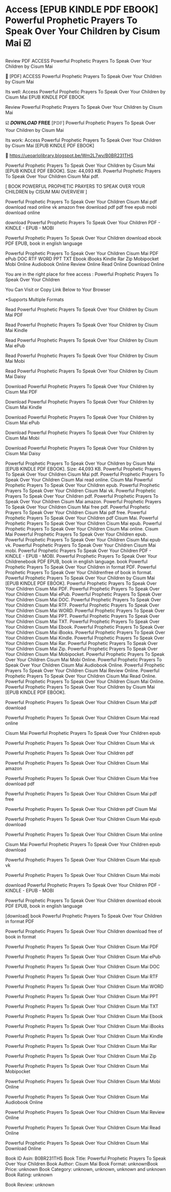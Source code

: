 # Access [EPUB KINDLE PDF EBOOK] Powerful Prophetic Prayers To Speak Over Your Children by  Cisum Mai ☑️
Review PDF ACCESS Powerful Prophetic Prayers To Speak Over Your Children by Cisum Mai

💞 [PDF] ACCESS Powerful Prophetic Prayers To Speak Over Your Children by Cisum Mai

Its well: Access Powerful Prophetic Prayers To Speak Over Your Children by Cisum Mai EPUB KINDLE PDF EBOOK


Review Powerful Prophetic Prayers To Speak Over Your Children by Cisum Mai

☑️ 𝑫𝑶𝑾𝑵𝑳𝑶𝑨𝑫 𝐅𝐑𝐄𝐄 [ℙ𝔻𝔽] Powerful Prophetic Prayers To Speak Over Your Children by Cisum Mai

Its work: Access Powerful Prophetic Prayers To Speak Over Your Children by Cisum Mai [EPUB KINDLE PDF EBOOK]



🧭 https://ueoarlolibrary.blogspot.be/Wm2L7wv/B0BR231THS



Powerful Prophetic Prayers To Speak Over Your Children by Cisum Mai [EPUB KINDLE PDF EBOOK]. Size: 44,093 KB. Powerful Prophetic Prayers To Speak Over Your Children Cisum Mai pdf.

[ BOOK POWERFUL PROPHETIC PRAYERS TO SPEAK OVER YOUR CHILDREN by CISUM MAI OVERVIEW ]

Powerful Prophetic Prayers To Speak Over Your Children Cisum Mai pdf download read online vk amazon free download pdf pdf free epub mobi download online

download Powerful Prophetic Prayers To Speak Over Your Children PDF - KINDLE - EPUB - MOBI

Powerful Prophetic Prayers To Speak Over Your Children download ebook PDF EPUB, book in english language

Powerful Prophetic Prayers To Speak Over Your Children Cisum Mai PDF ePub DOC RTF WORD PPT TXT Ebook iBooks Kindle Rar Zip Mobipocket Mobi Online Audiobook Online Review Online Read Online Download Online

You are in the right place for free access : Powerful Prophetic Prayers To Speak Over Your Children

You Can Visit or Copy Link Below to Your Browser

*Supports Multiple Formats

Read Powerful Prophetic Prayers To Speak Over Your Children by Cisum Mai PDF

Read Powerful Prophetic Prayers To Speak Over Your Children by Cisum Mai Kindle

Read Powerful Prophetic Prayers To Speak Over Your Children by Cisum Mai ePub

Read Powerful Prophetic Prayers To Speak Over Your Children by Cisum Mai Mobi

Read Powerful Prophetic Prayers To Speak Over Your Children by Cisum Mai Daisy

Download Powerful Prophetic Prayers To Speak Over Your Children by Cisum Mai PDF

Download Powerful Prophetic Prayers To Speak Over Your Children by Cisum Mai Kindle

Download Powerful Prophetic Prayers To Speak Over Your Children by Cisum Mai ePub

Download Powerful Prophetic Prayers To Speak Over Your Children by Cisum Mai Mobi

Download Powerful Prophetic Prayers To Speak Over Your Children by Cisum Mai Daisy

Powerful Prophetic Prayers To Speak Over Your Children by Cisum Mai [EPUB KINDLE PDF EBOOK]. Size: 44,093 KB. Powerful Prophetic Prayers To Speak Over Your Children Cisum Mai pdf. Powerful Prophetic Prayers To Speak Over Your Children Cisum Mai read online. Cisum Mai Powerful Prophetic Prayers To Speak Over Your Children epub. Powerful Prophetic Prayers To Speak Over Your Children Cisum Mai vk. Powerful Prophetic Prayers To Speak Over Your Children pdf. Powerful Prophetic Prayers To Speak Over Your Children Cisum Mai amazon. Powerful Prophetic Prayers To Speak Over Your Children Cisum Mai free pdf. Powerful Prophetic Prayers To Speak Over Your Children Cisum Mai pdf free. Powerful Prophetic Prayers To Speak Over Your Children pdf Cisum Mai. Powerful Prophetic Prayers To Speak Over Your Children Cisum Mai epub. Powerful Prophetic Prayers To Speak Over Your Children Cisum Mai online. Cisum Mai Powerful Prophetic Prayers To Speak Over Your Children epub. Powerful Prophetic Prayers To Speak Over Your Children Cisum Mai epub vk. Powerful Prophetic Prayers To Speak Over Your Children Cisum Mai mobi. Powerful Prophetic Prayers To Speak Over Your Children PDF - KINDLE - EPUB - MOBI. Powerful Prophetic Prayers To Speak Over Your Childrenebook PDF EPUB, book in english language. book Powerful Prophetic Prayers To Speak Over Your Children in format PDF. Powerful Prophetic Prayers To Speak Over Your Childrenfree of book in format. Powerful Prophetic Prayers To Speak Over Your Children by Cisum Mai [EPUB KINDLE PDF EBOOK]. Powerful Prophetic Prayers To Speak Over Your Children Cisum Mai PDF. Powerful Prophetic Prayers To Speak Over Your Children Cisum Mai ePub. Powerful Prophetic Prayers To Speak Over Your Children Cisum Mai DOC. Powerful Prophetic Prayers To Speak Over Your Children Cisum Mai RTF. Powerful Prophetic Prayers To Speak Over Your Children Cisum Mai WORD. Powerful Prophetic Prayers To Speak Over Your Children Cisum Mai PPT. Powerful Prophetic Prayers To Speak Over Your Children Cisum Mai TXT. Powerful Prophetic Prayers To Speak Over Your Children Cisum Mai Ebook. Powerful Prophetic Prayers To Speak Over Your Children Cisum Mai iBooks. Powerful Prophetic Prayers To Speak Over Your Children Cisum Mai Kindle. Powerful Prophetic Prayers To Speak Over Your Children Cisum Mai Rar. Powerful Prophetic Prayers To Speak Over Your Children Cisum Mai Zip. Powerful Prophetic Prayers To Speak Over Your Children Cisum Mai Mobipocket. Powerful Prophetic Prayers To Speak Over Your Children Cisum Mai Mobi Online. Powerful Prophetic Prayers To Speak Over Your Children Cisum Mai Audiobook Online. Powerful Prophetic Prayers To Speak Over Your Children Cisum Mai Review Online. Powerful Prophetic Prayers To Speak Over Your Children Cisum Mai Read Online. Powerful Prophetic Prayers To Speak Over Your Children Cisum Mai Online. Powerful Prophetic Prayers To Speak Over Your Children by Cisum Mai [EPUB KINDLE PDF EBOOK].

Powerful Prophetic Prayers To Speak Over Your Children Cisum Mai pdf download

Powerful Prophetic Prayers To Speak Over Your Children Cisum Mai read online

Cisum Mai Powerful Prophetic Prayers To Speak Over Your Children epub

Powerful Prophetic Prayers To Speak Over Your Children Cisum Mai vk

Powerful Prophetic Prayers To Speak Over Your Children pdf

Powerful Prophetic Prayers To Speak Over Your Children Cisum Mai amazon

Powerful Prophetic Prayers To Speak Over Your Children Cisum Mai free download pdf

Powerful Prophetic Prayers To Speak Over Your Children Cisum Mai pdf free

Powerful Prophetic Prayers To Speak Over Your Children pdf Cisum Mai

Powerful Prophetic Prayers To Speak Over Your Children Cisum Mai epub download

Powerful Prophetic Prayers To Speak Over Your Children Cisum Mai online

Cisum Mai Powerful Prophetic Prayers To Speak Over Your Children epub download

Powerful Prophetic Prayers To Speak Over Your Children Cisum Mai epub vk

Powerful Prophetic Prayers To Speak Over Your Children Cisum Mai mobi

download Powerful Prophetic Prayers To Speak Over Your Children PDF - KINDLE - EPUB - MOBI

Powerful Prophetic Prayers To Speak Over Your Children download ebook PDF EPUB, book in english language

[download] book Powerful Prophetic Prayers To Speak Over Your Children in format PDF

Powerful Prophetic Prayers To Speak Over Your Children download free of book in format

Powerful Prophetic Prayers To Speak Over Your Children Cisum Mai PDF

Powerful Prophetic Prayers To Speak Over Your Children Cisum Mai ePub

Powerful Prophetic Prayers To Speak Over Your Children Cisum Mai DOC

Powerful Prophetic Prayers To Speak Over Your Children Cisum Mai RTF

Powerful Prophetic Prayers To Speak Over Your Children Cisum Mai WORD

Powerful Prophetic Prayers To Speak Over Your Children Cisum Mai PPT

Powerful Prophetic Prayers To Speak Over Your Children Cisum Mai TXT

Powerful Prophetic Prayers To Speak Over Your Children Cisum Mai Ebook

Powerful Prophetic Prayers To Speak Over Your Children Cisum Mai iBooks

Powerful Prophetic Prayers To Speak Over Your Children Cisum Mai Kindle

Powerful Prophetic Prayers To Speak Over Your Children Cisum Mai Rar

Powerful Prophetic Prayers To Speak Over Your Children Cisum Mai Zip

Powerful Prophetic Prayers To Speak Over Your Children Cisum Mai Mobipocket

Powerful Prophetic Prayers To Speak Over Your Children Cisum Mai Mobi Online

Powerful Prophetic Prayers To Speak Over Your Children Cisum Mai Audiobook Online

Powerful Prophetic Prayers To Speak Over Your Children Cisum Mai Review Online

Powerful Prophetic Prayers To Speak Over Your Children Cisum Mai Read Online

Powerful Prophetic Prayers To Speak Over Your Children Cisum Mai Download Online

Book ID Asin: B0BR231THS
Book Title: Powerful Prophetic Prayers To Speak Over Your Children
Book Author: Cisum Mai
Book Format: unknownBook Price: unknown
Book Category: unknown, unknown, unknown and unknown
Book Rating: unknown

Book Review: unknown
